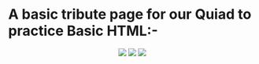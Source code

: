 <h1> A basic tribute page for our Quiad to practice Basic HTML:- </h1>
<center>
<img src = "https://upload.wikimedia.org/wikipedia/commons/thumb/c/cc/Jinnah1945c.jpg/220px-Jinnah1945c.jpg">
<img src = "https://upload.wikimedia.org/wikipedia/commons/thumb/e/e7/Jinnah_Poonjha.jpg/170px-Jinnah_Poonjha.jpg">
<img src = "https://upload.wikimedia.org/wikipedia/commons/thumb/d/d2/Lincolns_Inn_1.jpg/220px-Lincolns_Inn_1.jpg">
</center>

